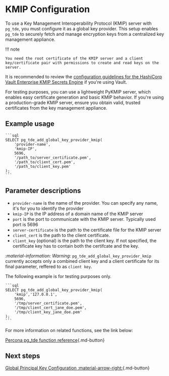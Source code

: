 # KMIP Configuration

To use a Key Management Interoperability Protocol (KMIP) server with `pg_tde`, you must configure it as a global key provider. This setup enables `pg_tde` to securely fetch and manage encryption keys from a centralized key management appliance.

!!! note

    You need the root certificate of the KMIP server and a client key/certificate pair with permissions to create and read keys on the server.

It is recommended to review the [configuration guidelines for the HashiCorp Vault Enterprise KMIP Secrets Engine](https://developer.hashicorp.com/vault/tutorials/enterprise/kmip-engine) if you're using Vault.

For testing purposes, you can use a lightweight PyKMIP server, which enables easy certificate generation and basic KMIP behavior. If you're using a production-grade KMIP server, ensure you obtain valid, trusted certificates from the key management appliance.

## Example usage

    ```sql
    SELECT pg_tde_add_global_key_provider_kmip(
        'provider-name',
        'kmip-IP', 
        5696,
        '/path_to/server_certificate.pem', 
        '/path_to/client_cert.pem',
        '/path_to/client_key.pem'
    );
    ```

## Parameter descriptions

* `provider-name` is the name of the provider. You can specify any name, it's for you to identify the provider
* `kmip-IP` is the IP address of a domain name of the KMIP server
* `port` is the port to communicate with the KMIP server. Typically used port is 5696
* `server-certificate` is the path to the certificate file for the KMIP server
* `client_cert` is the path to the client certificate.
* `client_key` (optional) is the path to the client key. If not specified, the certificate key has to contain both the certifcate and the key.

<i warning>:material-information: Warning:</i> `pg_tde_add_global_key_provider_kmip` currently accepts only a combined client key and a client certificate for its final parameter, reffered to as `client key`.

The following example is for testing purposes only.

    ```sql
    SELECT pg_tde_add_global_key_provider_kmip(
        'kmip','127.0.0.1', 
        5696, 
        '/tmp/server_certificate.pem', 
        '/tmp/client_cert_jane_doe.pem',
        '/tmp/client_key_jane_doe.pem'
    );
    ```

For more information on related functions, see the link below:

[Percona pg_tde function reference](../functions.md){.md-button}

## Next steps

[Global Principal Key Configuration :material-arrow-right:](set-principal-key.md){.md-button}

